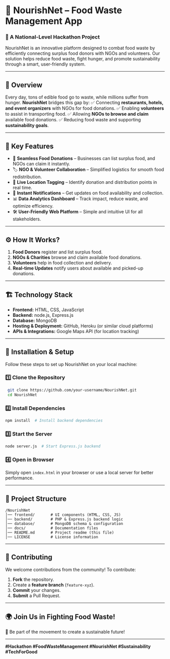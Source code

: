 # 🌱 NourishNet – Food Waste Management App

### **🚀 A National-Level Hackathon Project**

NourishNet is an innovative platform designed to combat food waste by efficiently connecting surplus food donors with NGOs and volunteers. Our solution helps reduce food waste, fight hunger, and promote sustainability through a smart, user-friendly system.

---
## 📌 **Overview**
Every day, tons of edible food go to waste, while millions suffer from hunger. **NourishNet** bridges this gap by:
✅ Connecting **restaurants, hotels, and event organizers** with NGOs for food donations.
✅ Enabling **volunteers** to assist in transporting food.
✅ Allowing **NGOs to browse and claim** available food donations.
✅ Reducing food waste and supporting **sustainability goals**.

---
## 🌟 **Key Features**
- 🔄 **Seamless Food Donations** – Businesses can list surplus food, and NGOs can claim it instantly.
- 🏷 **NGO & Volunteer Collaboration** – Simplified logistics for smooth food redistribution.
- 📍 **Live Location Tagging** – Identify donation and distribution points in real time.
- 🔔 **Instant Notifications** – Get updates on food availability and collection.
- 📊 **Data Analytics Dashboard** – Track impact, reduce waste, and optimize efficiency.
- 🛠 **User-Friendly Web Platform** – Simple and intuitive UI for all stakeholders.

---
## ⚙️ **How It Works?**
1. **Food Donors** register and list surplus food.
2. **NGOs & Charities** browse and claim available food donations.
3. **Volunteers** help in food collection and delivery.
4. **Real-time Updates** notify users about available and picked-up donations.

---
## 🏗 **Technology Stack**
- **Frontend:** HTML, CSS, JavaScript
- **Backend:** node.js, Express.js
- **Database:** MongoDB
- **Hosting & Deployment:** GitHub, Heroku (or similar cloud platforms)
- **APIs & Integrations:** Google Maps API (for location tracking)

---
## 📜 **Installation & Setup**
Follow these steps to set up NourishNet on your local machine:

### **1️⃣ Clone the Repository**
```sh
 git clone https://github.com/your-username/NourishNet.git
 cd NourishNet
```

### **2️⃣ Install Dependencies**
```sh
npm install  # Install backend dependencies
```

### **3️⃣ Start the Server**
```sh
node server.js  # Start Express.js backend
```

### **4️⃣ Open in Browser**
Simply open `index.html` in your browser or use a local server for better performance.

---
## 📂 **Project Structure**
```
/NourishNet
│── frontend/       # UI components (HTML, CSS, JS)
│── backend/        # PHP & Express.js backend logic
│── database/       # MongoDB schema & configuration
│── docs/           # Documentation files
│── README.md       # Project readme (this file)
│── LICENSE         # License information
```

---
## 🤝 **Contributing**
We welcome contributions from the community! To contribute:
1. **Fork** the repository.
2. Create a **feature branch** (`feature-xyz`).
3. **Commit** your changes.
4. **Submit** a Pull Request.

---
## 🌍 **Join Us in Fighting Food Waste!**
🚀 Be part of the movement to create a sustainable future!


---
**#Hackathon #FoodWasteManagement #NourishNet #Sustainability #TechForGood**

